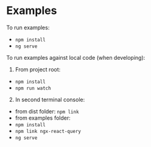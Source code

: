 # Examples

To run examples:

- `npm install`
- `ng serve`

To run examples against local code (when developing):
1. From project root:
- `npm install`
- `npm run watch`
2. In second terminal console:
- from dist folder: `npm link`
- from examples folder: 
- `npm install`
- `npm link ngx-react-query`
- `ng serve` 
